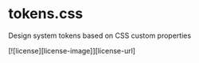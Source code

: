 # tokens.css

Design system tokens based on CSS custom properties

[![license][license-image]][license-url]
